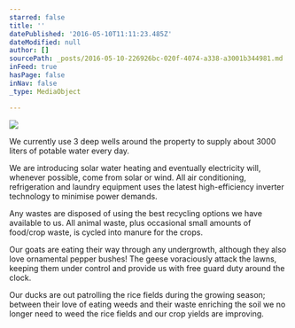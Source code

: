 ```yaml
---
starred: false
title: ''
datePublished: '2016-05-10T11:11:23.485Z'
dateModified: null
author: []
sourcePath: _posts/2016-05-10-226926bc-020f-4074-a338-a3001b344981.md
inFeed: true
hasPage: false
inNav: false
_type: MediaObject

---
```

![](https://the-grid-user-content.s3-us-west-2.amazonaws.com/d83f7e92-e310-4634-9db3-88522332f1bd.jpg)

We currently use 3 deep wells around the property to supply about 3000 liters of potable water every day. 

We are introducing solar water heating and eventually electricity will, whenever possible, come from solar or wind. All air conditioning, refrigeration and laundry equipment uses the latest high-efficiency inverter technology to minimise power demands. 

Any wastes are disposed of using the best recycling options we have available to us. All animal waste, plus occasional small amounts of food/crop waste, is cycled into manure for the crops. 

Our goats are eating their way through any undergrowth, although they also love ornamental pepper bushes! The geese voraciously attack the lawns, keeping them under control and provide us with free guard duty around the clock. 

Our ducks are out patrolling the rice fields during the growing season; between their love of eating weeds and their waste enriching the soil we no longer need to weed the rice fields and our crop yields are improving.